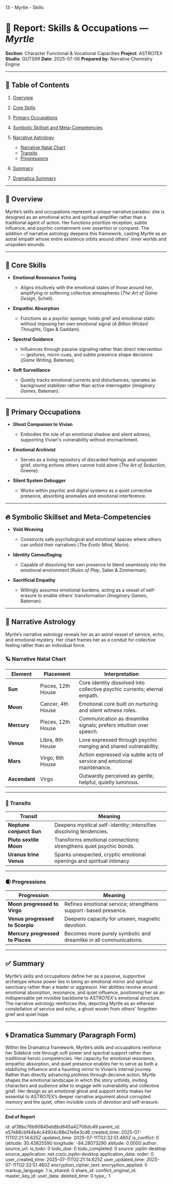13  - Myrtle - Skills

# 📘 Report: Skills & Occupations — *Myrtle*

**Section**: Character Functional & Vocational Capacities
**Project**: ASTRO7EX
**Studio**: GUTS99
**Date**: 2025-07-06
**Prepared by**: Narrative Chemistry Engine

---

## 📓 Table of Contents

1. [Overview](#overview)
2. [Core Skills](#core-skills)
3. [Primary Occupations](#primary-occupations)
4. [Symbolic Skillset and Meta-Competencies](#symbolic-skillset-and-meta-competencies)
5. [Narrative Astrology](#narrative-astrology)

   * [Narrative Natal Chart](#narrative-natal-chart)
   * [Transits](#transits)
   * [Progressions](#progressions)
6. [Summary](#summary)
7. [Dramatica Summary](#dramatica-summary)

---

## 🧠 Overview

Myrtle’s skills and occupations represent a unique narrative paradox: she is designed as an emotional echo and spiritual amplifier rather than a traditional agent of action. Her functions prioritize reception, subtle influence, and psychic containment over assertion or conquest. The addition of narrative astrology deepens this framework, casting Myrtle as an astral empath whose entire existence orbits around others' inner worlds and unspoken wounds.

---

## 🧬 Core Skills

* **Emotional Resonance Tuning**

  * Aligns intuitively with the emotional states of those around her, amplifying or softening collective atmospheres (*The Art of Game Design*, Schell).
* **Empathic Absorption**

  * Functions as a psychic sponge; holds grief and emotional static without imposing her own emotional signal (*A Billion Wicked Thoughts*, Ogas & Gaddam).
* **Spectral Guidance**

  * Influences through passive signaling rather than direct intervention — gestures, micro-cues, and subtle presence shape decisions (*Game Writing*, Bateman).
* **Soft Surveillance**

  * Quietly tracks emotional currents and disturbances; operates as background stabilizer rather than active interrogator (*Imaginary Games*, Bateman).

---

## 💼 Primary Occupations

* **Ghost Companion to Vivian**

  * Embodies the role of an emotional shadow and silent witness, supporting Vivian's vulnerability without encroachment.
* **Emotional Archivist**

  * Serves as a living repository of discarded feelings and unspoken grief, storing echoes others cannot hold alone (*The Art of Seduction*, Greene).
* **Silent System Debugger**

  * Works within psychic and digital systems as a quiet corrective presence, absorbing anomalies and emotional interference.

---

## 🔥 Symbolic Skillset and Meta-Competencies

* **Void Weaving**

  * Constructs safe psychological and emotional spaces where others can unfold their narratives (*The Erotic Mind*, Morin).
* **Identity Camouflaging**

  * Capable of dissolving her own presence to blend seamlessly into the emotional environment (*Rules of Play*, Salen & Zimmerman).
* **Sacrificial Empathy**

  * Willingly assumes emotional burdens, acting as a vessel of self-erasure to enable others' transformation (*Imaginary Games*, Bateman).

---

## 🔮 Narrative Astrology

Myrtle’s narrative astrology reveals her as an astral vessel of service, echo, and emotional mystery. Her chart frames her as a conduit for collective feeling rather than an individual force.

### 🪐 Narrative Natal Chart

| Element       | Placement          | Interpretation                                                            |
| ------------- | ------------------ | ------------------------------------------------------------------------- |
| **Sun**       | Pisces, 12th House | Core identity dissolved into collective psychic currents; eternal empath. |
| **Moon**      | Cancer, 4th House  | Emotional core built on nurturing and silent witness roles.               |
| **Mercury**   | Pisces, 12th House | Communication as dreamlike signals; prefers intuition over speech.        |
| **Venus**     | Libra, 8th House   | Love expressed through psychic merging and shared vulnerability.          |
| **Mars**      | Virgo, 6th House   | Action expressed via subtle acts of service and emotional maintenance.    |
| **Ascendant** | Virgo              | Outwardly perceived as gentle, helpful, quietly luminous.                 |

---

### 🌊 Transits

| Transit                  | Meaning                                                               |
| ------------------------ | --------------------------------------------------------------------- |
| **Neptune conjunct Sun** | Deepens mystical self-identity; intensifies dissolving tendencies.    |
| **Pluto sextile Moon**   | Transforms emotional connections; strengthens quiet psychic bonds.    |
| **Uranus trine Venus**   | Sparks unexpected, cryptic emotional openings and spiritual intimacy. |

---

### 🌒 Progressions

| Progression                      | Meaning                                                           |
| -------------------------------- | ----------------------------------------------------------------- |
| **Moon progressed to Virgo**     | Refines emotional service; strengthens support-based presence.    |
| **Venus progressed to Scorpio**  | Deepens capacity for unseen, magnetic devotion.                   |
| **Mercury progressed to Pisces** | Becomes more purely symbolic and dreamlike in all communications. |

---

## ✅ Summary

Myrtle’s skills and occupations define her as a passive, supportive archetype whose power lies in being an emotional mirror and spiritual sanctuary rather than a leader or aggressor. Her abilities revolve around emotional absorption, resonance, and quiet influence, positioning her as an indispensable yet invisible backbone to ASTRO7EX's emotional structure. The narrative astrology reinforces this, depicting Myrtle as an ethereal constellation of service and echo, a ghost woven from others' forgotten grief and quiet hope.

---

## 🌀 Dramatica Summary (Paragraph Form)

Within the Dramatica framework, Myrtle’s skills and occupations reinforce her Sidekick role through soft power and spectral support rather than traditional heroic competencies. Her capacity for emotional resonance, empathic absorption, and quiet presence enables her to serve as both a stabilizing influence and a haunting mirror to Vivian’s internal journey. Rather than directly advancing plotlines through decisive action, Myrtle shapes the emotional landscape in which the story unfolds, inviting characters and audience alike to engage with vulnerability and collective grief. Her design as an emotional ghost and support entity makes her essential to ASTRO7EX’s deeper narrative argument about corrupted memory and the quiet, often invisible costs of devotion and self-erasure.

---

**End of Report**


id: af38bc76b90845eb8bd645a42706dc49
parent_id: e57e88cbf44b4c44904c68e21e6e3cd6
created_time: 2025-07-11T02:21:14.625Z
updated_time: 2025-07-11T02:32:51.460Z
is_conflict: 0
latitude: 30.43825590
longitude: -84.28073290
altitude: 0.0000
author: 
source_url: 
is_todo: 0
todo_due: 0
todo_completed: 0
source: joplin-desktop
source_application: net.cozic.joplin-desktop
application_data: 
order: 0
user_created_time: 2025-07-11T02:21:14.625Z
user_updated_time: 2025-07-11T02:32:51.460Z
encryption_cipher_text: 
encryption_applied: 0
markup_language: 1
is_shared: 0
share_id: 
conflict_original_id: 
master_key_id: 
user_data: 
deleted_time: 0
type_: 1